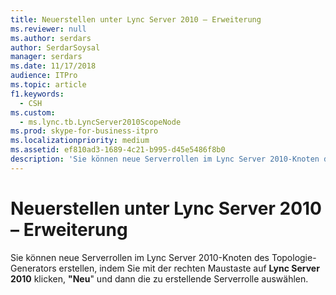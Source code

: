 ```yaml
---
title: Neuerstellen unter Lync Server 2010 – Erweiterung
ms.reviewer: null
ms.author: serdars
author: SerdarSoysal
manager: serdars
ms.date: 11/17/2018
audience: ITPro
ms.topic: article
f1.keywords:
  - CSH
ms.custom:
  - ms.lync.tb.LyncServer2010ScopeNode
ms.prod: skype-for-business-itpro
ms.localizationpriority: medium
ms.assetid: ef810ad3-1689-4c21-b995-d45e5486f8b0
description: 'Sie können neue Serverrollen im Lync Server 2010-Knoten des Topologie-Generators erstellen, indem Sie mit der rechten Maustaste auf Lync Server 2010 klicken, "Neu" und dann die zu erstellende Serverrolle auswählen.'
---
```


# <a name="lync-server-2010-create-new-expander"></a>Neuerstellen unter Lync Server 2010 – Erweiterung
 
Sie können neue Serverrollen im Lync Server 2010-Knoten des Topologie-Generators erstellen, indem Sie mit der rechten Maustaste auf **Lync Server 2010** klicken, **"Neu**" und dann die zu erstellende Serverrolle auswählen.
  

